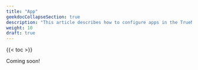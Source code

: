 ```yaml
---
title: "App"
geekdocCollapseSection: true
description: "This article describes how to configure apps in the TrueNAS CLI Shell." 
weight: 10
draft: true
---
```


{{< toc >}}

Coming soon!
